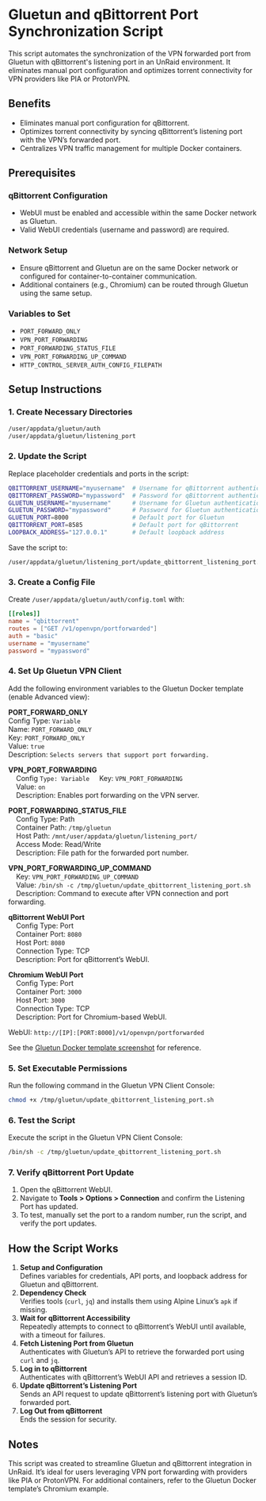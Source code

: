 # Gluetun and qBittorrent Port Synchronization Script

This script automates the synchronization of the VPN forwarded port from Gluetun with qBittorrent's listening port in an UnRaid environment. It eliminates manual port configuration and optimizes torrent connectivity for VPN providers like PIA or ProtonVPN.

## Benefits
- Eliminates manual port configuration for qBittorrent.
- Optimizes torrent connectivity by syncing qBittorrent’s listening port with the VPN’s forwarded port.
- Centralizes VPN traffic management for multiple Docker containers.

## Prerequisites
### qBittorrent Configuration
- WebUI must be enabled and accessible within the same Docker network as Gluetun.
- Valid WebUI credentials (username and password) are required.

### Network Setup
- Ensure qBittorrent and Gluetun are on the same Docker network or configured for container-to-container communication.
- Additional containers (e.g., Chromium) can be routed through Gluetun using the same setup.

### Variables to Set
- `PORT_FORWARD_ONLY`
- `VPN_PORT_FORWARDING`
- `PORT_FORWARDING_STATUS_FILE`
- `VPN_PORT_FORWARDING_UP_COMMAND`
- `HTTP_CONTROL_SERVER_AUTH_CONFIG_FILEPATH`

## Setup Instructions
### 1. Create Necessary Directories
```bash
/user/appdata/gluetun/auth
/user/appdata/gluetun/listening_port
```

### 2. Update the Script
Replace placeholder credentials and ports in the script:
```bash
QBITTORRENT_USERNAME="myusername"  # Username for qBittorrent authentication
QBITTORRENT_PASSWORD="mypassword"  # Password for qBittorrent authentication
GLUETUN_USERNAME="myusername"      # Username for Gluetun authentication
GLUETUN_PASSWORD="mypassword"      # Password for Gluetun authentication
GLUETUN_PORT=8000                  # Default port for Gluetun
QBITTORRENT_PORT=8585              # Default port for qBittorrent
LOOPBACK_ADDRESS="127.0.0.1"       # Default loopback address
```
Save the script to:
```
/user/appdata/gluetun/listening_port/update_qbittorrent_listening_port.sh
```

### 3. Create a Config File
Create `/user/appdata/gluetun/auth/config.toml` with:
```toml
[[roles]]
name = "qbittorrent"
routes = ["GET /v1/openvpn/portforwarded"]
auth = "basic"
username = "myusername"
password = "mypassword"
```

### 4. Set Up Gluetun VPN Client  
Add the following environment variables to the Gluetun Docker template (enable Advanced view):

**PORT_FORWARD_ONLY**  
Config Type: `Variable`  
Name: `PORT_FORWARD_ONLY`  
Key: `PORT_FORWARD_ONLY`  
Value: `true`  
Description: `Selects servers that support port forwarding.`  


**VPN_PORT_FORWARDING**  
&nbsp;&nbsp;&nbsp;&nbsp;Config `Type: Variable` 
&nbsp;&nbsp;&nbsp;&nbsp;Key: `VPN_PORT_FORWARDING`  
&nbsp;&nbsp;&nbsp;&nbsp;Value: `on`  
&nbsp;&nbsp;&nbsp;&nbsp;Description: Enables port forwarding on the VPN server.  

**PORT_FORWARDING_STATUS_FILE**  
&nbsp;&nbsp;&nbsp;&nbsp;Config Type: Path  
&nbsp;&nbsp;&nbsp;&nbsp;Container Path: `/tmp/gluetun`  
&nbsp;&nbsp;&nbsp;&nbsp;Host Path: `/mnt/user/appdata/gluetun/listening_port/`  
&nbsp;&nbsp;&nbsp;&nbsp;Access Mode: Read/Write  
&nbsp;&nbsp;&nbsp;&nbsp;Description: File path for the forwarded port number.  

**VPN_PORT_FORWARDING_UP_COMMAND**  
&nbsp;&nbsp;&nbsp;&nbsp;Key: `VPN_PORT_FORWARDING_UP_COMMAND`  
&nbsp;&nbsp;&nbsp;&nbsp;Value: `/bin/sh -c /tmp/gluetun/update_qbittorrent_listening_port.sh`  
&nbsp;&nbsp;&nbsp;&nbsp;Description: Command to execute after VPN connection and port forwarding.  

**qBittorrent WebUI Port**  
&nbsp;&nbsp;&nbsp;&nbsp;Config Type: Port  
&nbsp;&nbsp;&nbsp;&nbsp;Container Port: `8080`  
&nbsp;&nbsp;&nbsp;&nbsp;Host Port: `8080`  
&nbsp;&nbsp;&nbsp;&nbsp;Connection Type: TCP  
&nbsp;&nbsp;&nbsp;&nbsp;Description: Port for qBittorrent’s WebUI.  

**Chromium WebUI Port**  
&nbsp;&nbsp;&nbsp;&nbsp;Config Type: Port  
&nbsp;&nbsp;&nbsp;&nbsp;Container Port: `3000`  
&nbsp;&nbsp;&nbsp;&nbsp;Host Port: `3000`  
&nbsp;&nbsp;&nbsp;&nbsp;Connection Type: TCP  
&nbsp;&nbsp;&nbsp;&nbsp;Description: Port for Chromium-based WebUI.

WebUI: `http://[IP]:[PORT:8000]/v1/openvpn/portforwarded`

See the [Gluetun Docker template screenshot](https://github.com/RzrZrx/Gluetun-qBittorrent-Port-Updater-Script-For-unRAID/raw/main/Setup/img/GluetunVPN_template.png) for reference.

### 5. Set Executable Permissions
Run the following command in the Gluetun VPN Client Console:
```bash
chmod +x /tmp/gluetun/update_qbittorrent_listening_port.sh
```

### 6. Test the Script
Execute the script in the Gluetun VPN Client Console:
```bash
/bin/sh -c /tmp/gluetun/update_qbittorrent_listening_port.sh
```

### 7. Verify qBittorrent Port Update
1. Open the qBittorrent WebUI.
2. Navigate to **Tools > Options > Connection** and confirm the Listening Port has updated.
3. To test, manually set the port to a random number, run the script, and verify the port updates.

## How the Script Works
1. **Setup and Configuration**  
   Defines variables for credentials, API ports, and loopback address for Gluetun and qBittorrent.
2. **Dependency Check**  
   Verifies tools (`curl`, `jq`) and installs them using Alpine Linux’s `apk` if missing.
3. **Wait for qBittorrent Accessibility**  
   Repeatedly attempts to connect to qBittorrent’s WebUI until available, with a timeout for failures.
4. **Fetch Listening Port from Gluetun**  
   Authenticates with Gluetun’s API to retrieve the forwarded port using `curl` and `jq`.
5. **Log in to qBittorrent**  
   Authenticates with qBittorrent’s WebUI API and retrieves a session ID.
6. **Update qBittorrent’s Listening Port**  
   Sends an API request to update qBittorrent’s listening port with Gluetun’s forwarded port.
7. **Log Out from qBittorrent**  
   Ends the session for security.

## Notes
This script was created to streamline Gluetun and qBittorrent integration in UnRaid. It’s ideal for users leveraging VPN port forwarding with providers like PIA or ProtonVPN. For additional containers, refer to the Gluetun Docker template’s Chromium example.
